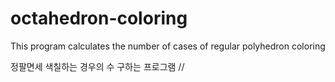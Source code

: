 # octahedron-coloring
This program calculates the number of cases of regular polyhedron coloring

정팔면세 색칠하는 경우의 수 구하는 프로그램 // 
